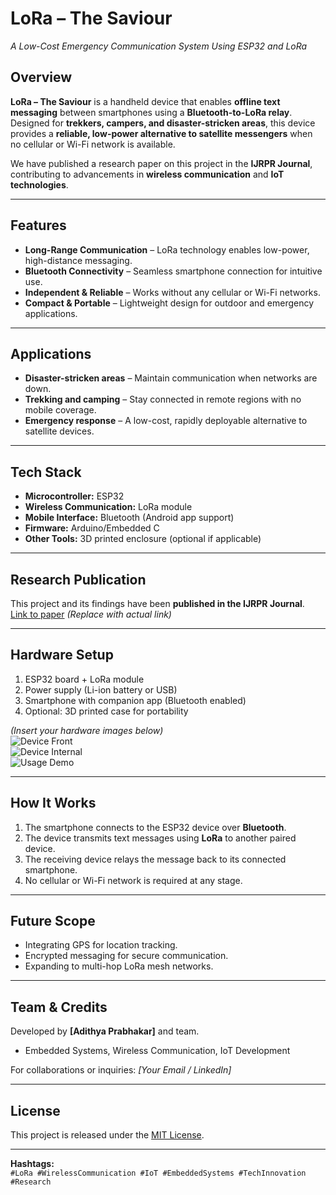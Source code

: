 # LoRa – The Saviour  
*A Low-Cost Emergency Communication System Using ESP32 and LoRa*  

## Overview  
**LoRa – The Saviour** is a handheld device that enables **offline text messaging** between smartphones using a **Bluetooth-to-LoRa relay**. Designed for **trekkers, campers, and disaster-stricken areas**, this device provides a **reliable, low-power alternative to satellite messengers** when no cellular or Wi-Fi network is available.  

We have published a research paper on this project in the **IJRPR Journal**, contributing to advancements in **wireless communication** and **IoT technologies**.  

---

## Features  
- **Long-Range Communication** – LoRa technology enables low-power, high-distance messaging.  
- **Bluetooth Connectivity** – Seamless smartphone connection for intuitive use.  
- **Independent & Reliable** – Works without any cellular or Wi-Fi networks.  
- **Compact & Portable** – Lightweight design for outdoor and emergency applications.  

---

## Applications  
- **Disaster-stricken areas** – Maintain communication when networks are down.  
- **Trekking and camping** – Stay connected in remote regions with no mobile coverage.  
- **Emergency response** – A low-cost, rapidly deployable alternative to satellite devices.  

---

## Tech Stack  
- **Microcontroller:** ESP32  
- **Wireless Communication:** LoRa module  
- **Mobile Interface:** Bluetooth (Android app support)  
- **Firmware:** Arduino/Embedded C  
- **Other Tools:** 3D printed enclosure (optional if applicable)  

---

## Research Publication  
This project and its findings have been **published in the IJRPR Journal**.  
[Link to paper](https://drive.google.com/file/d/13FtI-TpBtMStCX1-7-HtiXbm_7wb8_lU/view?usp=sharing) *(Replace with actual link)* 

---

## Hardware Setup  
1. ESP32 board + LoRa module  
2. Power supply (Li-ion battery or USB)  
3. Smartphone with companion app (Bluetooth enabled)  
4. Optional: 3D printed case for portability  

*(Insert your hardware images below)*  
![Device Front](images/device_front.jpg)  
![Device Internal](images/device_internal.jpg)  
![Usage Demo](images/demo.jpg)  

---

## How It Works  
1. The smartphone connects to the ESP32 device over **Bluetooth**.  
2. The device transmits text messages using **LoRa** to another paired device.  
3. The receiving device relays the message back to its connected smartphone.  
4. No cellular or Wi-Fi network is required at any stage.  

---

## Future Scope  
- Integrating GPS for location tracking.  
- Encrypted messaging for secure communication.  
- Expanding to multi-hop LoRa mesh networks.  

---

## Team & Credits  
Developed by **[Adithya Prabhakar]** and team.  
- Embedded Systems, Wireless Communication, IoT Development  

For collaborations or inquiries: *[Your Email / LinkedIn]*  

---

## License  
This project is released under the [MIT License](LICENSE).  

---

**Hashtags:**  
`#LoRa #WirelessCommunication #IoT #EmbeddedSystems #TechInnovation #Research`  

